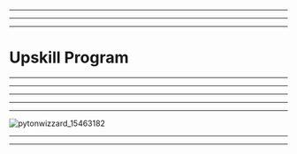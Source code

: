 
-----------------------------------------------------------------------------------------------------------------------------------------------------------------------------------------------------------------------------------------------------------


---------------------------------------------------------------------------------------------------------------------------------------------------------------------------------------------------------------------------------------------------------


-----------------------------------------------------------------------------------------------------------------------------------------------------------------------------------------------------------------------------------------------------------

# Upskill Program 

-----------------------------------------------------------------------------------------------------------------------------------------------------------------------------------------------------------------------------------------------------------



---------------------------------------------------------------------------------------------------------------------------------------------------------------------------------------------------------------------------------------------------------






-----------------------------------------------------------------------------------------------------------------------------------------------------------------------------------------------------------------------------------------------------------


---------------------------------------------------------------------------------------------------------------------------------------------------------------------------------------------------------------------------------------------------------


-----------------------------------------------------------------------------------------------------------------------------------------------------------------------------------------------------------------------------------------------------------

![pytonwizzard_15463182](https://github.com/user-attachments/assets/093a4f6a-e21d-499e-a318-c6273ec79838)

-----------------------------------------------------------------------------------------------------------------------------------------------------------------------------------------------------------------------------------------------------------


---------------------------------------------------------------------------------------------------------------------------------------------------------------------------------------------------------------------------------------------------------


